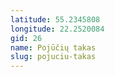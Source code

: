 ```yaml
---
latitude: 55.2345808
longitude: 22.2520084
gid: 26
name: Pojūčių takas
slug: pojuciu-takas
---
```


